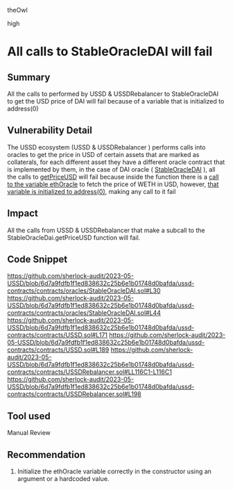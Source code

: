 theOwl

high

# All calls to StableOracleDAI will fail

## Summary
All the calls to performed by USSD & USSDRebalancer to StableOracleDAI to get the USD price of DAI will fail because of a variable that is initialized to address(0)
## Vulnerability Detail
The USSD ecosystem (USSD & USSDRebalancer ) performs calls into oracles to get the price in USD of certain assets that are marked as collaterals, for each different asset they have a different oracle contract that is implemented by them, in the case of DAI oracle ( [StableOracleDAI](https://github.com/sherlock-audit/2023-05-USSD/blob/6d7a9fdfb1f1ed838632c25b6e1b01748d0bafda/ussd-contracts/contracts/oracles/StableOracleDAI.sol#L18) ), all the calls to [getPriceUSD](https://github.com/sherlock-audit/2023-05-USSD/blob/6d7a9fdfb1f1ed838632c25b6e1b01748d0bafda/ussd-contracts/contracts/oracles/StableOracleDAI.sol#L33) will fail because inside the function there is a [call to the variable ethOracle](https://github.com/sherlock-audit/2023-05-USSD/blob/6d7a9fdfb1f1ed838632c25b6e1b01748d0bafda/ussd-contracts/contracts/oracles/StableOracleDAI.sol#L44) to fetch the price of WETH in USD, however, [that variable is initialized to address(0)](https://github.com/sherlock-audit/2023-05-USSD/blob/6d7a9fdfb1f1ed838632c25b6e1b01748d0bafda/ussd-contracts/contracts/oracles/StableOracleDAI.sol#L30), making any call to it fail
## Impact
All  the calls from USSD & USSDRebalancer that make a subcall to the StableOracleDai.getPriceUSD function will fail.
## Code Snippet
https://github.com/sherlock-audit/2023-05-USSD/blob/6d7a9fdfb1f1ed838632c25b6e1b01748d0bafda/ussd-contracts/contracts/oracles/StableOracleDAI.sol#L30
https://github.com/sherlock-audit/2023-05-USSD/blob/6d7a9fdfb1f1ed838632c25b6e1b01748d0bafda/ussd-contracts/contracts/oracles/StableOracleDAI.sol#L44
https://github.com/sherlock-audit/2023-05-USSD/blob/6d7a9fdfb1f1ed838632c25b6e1b01748d0bafda/ussd-contracts/contracts/USSD.sol#L171
https://github.com/sherlock-audit/2023-05-USSD/blob/6d7a9fdfb1f1ed838632c25b6e1b01748d0bafda/ussd-contracts/contracts/USSD.sol#L189
https://github.com/sherlock-audit/2023-05-USSD/blob/6d7a9fdfb1f1ed838632c25b6e1b01748d0bafda/ussd-contracts/contracts/USSDRebalancer.sol#LL116C1-L116C1
https://github.com/sherlock-audit/2023-05-USSD/blob/6d7a9fdfb1f1ed838632c25b6e1b01748d0bafda/ussd-contracts/contracts/USSDRebalancer.sol#L198
## Tool used

Manual Review

## Recommendation
1. Initialize the ethOracle variable correctly in the constructor using an argument or a hardcoded value.